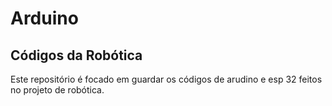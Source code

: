 # Arduino


## Códigos da Robótica

Este repositório é focado em guardar os códigos de arudino e esp 32 feitos no projeto de robótica.
